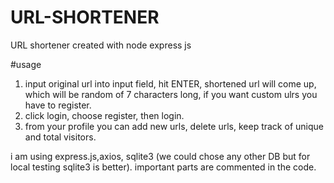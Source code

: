 # URL-SHORTENER
URL shortener created with node express js

#usage

1) input original url into input field, hit ENTER, shortened url will come up, which will be random  of 7 characters long, if you want custom ulrs you have to register.
2) click login, choose register, then login.
3) from your profile you can add new urls, delete urls, keep track of unique and total visitors.

i am using express.js,axios, sqlite3 (we could chose any other DB but for local testing sqlite3 is better). 
important parts are commented in the code.
